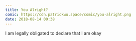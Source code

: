 ```yaml
---
title: You Alright?
comic: https://cdn.patrickwu.space/comic/you-alright.png
date: 2018-08-14 09:38
---
```

I am legally obligated to declare that I am okay